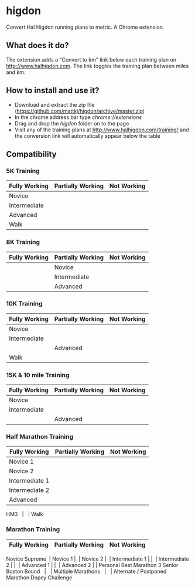 # higdon
Convert Hal Higdon running plans to metric. A Chrome extension.

## What does it do?

The extension adds a "Convert to km" link below each training plan on http://www.halhigdon.com. The link toggles the training plan between miles and km.

## How to install and use it?

- Download and extract the zip file (https://github.com/mattkj/higdon/archive/master.zip)
- In the chrome address bar type *chrome://extensions*
- Drag and drop the *higdon* folder on to the page
- Visit any of the training plans at http://www.halhigdon.com/training/ and the conversion link will automatically appear below the table

## Compatibility

### 5K Training

Fully Working | Partially Working | Not Working
---- | ------- | -----------
Novice |  | 
Intermediate | |
Advanced | |
Walk | |

### 8K Training

Fully Working | Partially Working | Not Working
---- | ------- | -----------
&nbsp; | Novice | 
&nbsp; | Intermediate |
&nbsp; | Advanced |
 
### 10K Training

Fully Working | Partially Working | Not Working
---- | ------- | -----------
Novice |  | 
Intermediate | |
&nbsp; | Advanced |
Walk | |

### 15K & 10 mile Training

Fully Working | Partially Working | Not Working
---- | ------- | -----------
Novice |  | 
Intermediate | |
&nbsp; | Advanced |

### Half Marathon Training

Fully Working | Partially Working | Not Working
---- | ------- | -----------
Novice 1 | | 
Novice 2 | |
Intermediate 1 | |
Intermediate 2 | |
Advanced | |
HM3
&nbsp; | &nbsp; | Walk

### Marathon Training

Fully Working | Partially Working | Not Working
---- | ------- | -----------
Novice Supreme
&nbsp;| Novice 1 | 
&nbsp;| Novice 2 |
&nbsp;| Intermediate 1 | |
&nbsp;| Intermediate 2 | |
&nbsp;| Advanced 1 | |
&nbsp;| Advanced 2 | |
Personal Best
Marathon 3
Senior
Boston Bound
&nbsp; | &nbsp; | Multiple Marathons
&nbsp; | &nbsp; | Alternate / Postponed Marathon
Dopey Challenge



